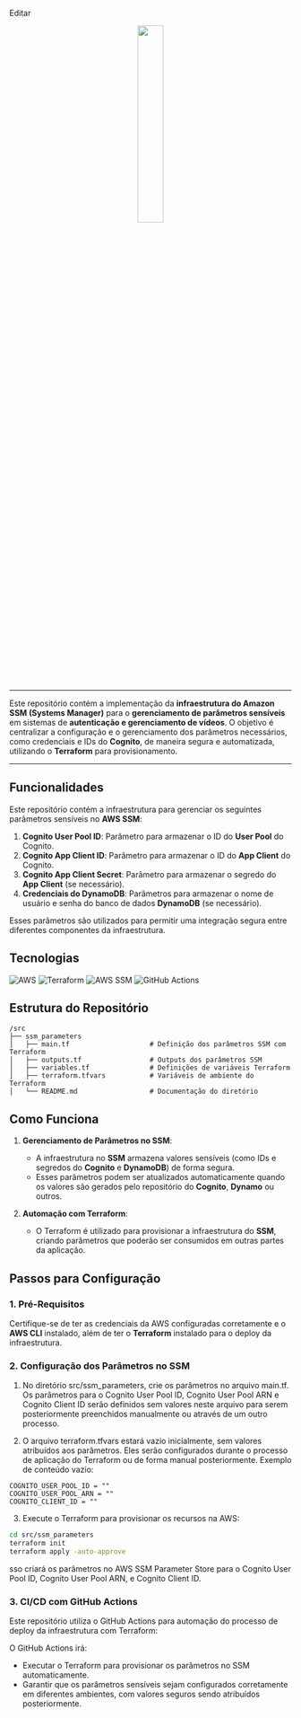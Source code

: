 Editar
<p align="center">
  <img src="https://i.ibb.co/zs1zcs3/Video-Frame.png" width="30%" />
</p>

---

Este repositório contém a implementação da **infraestrutura do Amazon SSM (Systems Manager)** para o **gerenciamento de parâmetros sensíveis** em sistemas de **autenticação e gerenciamento de vídeos**. O objetivo é centralizar a configuração e o gerenciamento dos parâmetros necessários, como credenciais e IDs do **Cognito**, de maneira segura e automatizada, utilizando o **Terraform** para provisionamento.

---

## Funcionalidades

Este repositório contém a infraestrutura para gerenciar os seguintes parâmetros sensíveis no **AWS SSM**:

1. **Cognito User Pool ID**: Parâmetro para armazenar o ID do **User Pool** do Cognito.
2. **Cognito App Client ID**: Parâmetro para armazenar o ID do **App Client** do Cognito.
3. **Cognito App Client Secret**: Parâmetro para armazenar o segredo do **App Client** (se necessário).
4. **Credenciais do DynamoDB**: Parâmetros para armazenar o nome de usuário e senha do banco de dados **DynamoDB** (se necessário).

Esses parâmetros são utilizados para permitir uma integração segura entre diferentes componentes da infraestrutura.

## Tecnologias

<p>
  <img src="https://img.shields.io/badge/AWS-232F3E?logo=amazonaws&logoColor=white" alt="AWS" />
  <img src="https://img.shields.io/badge/Terraform-7B42BC?logo=terraform&logoColor=white" alt="Terraform" />
  <img src="https://img.shields.io/badge/AWS_SSM-4B9D3B?logo=aws&logoColor=white" alt="AWS SSM" />
  <img src="https://img.shields.io/badge/GitHub-ACTION-2088FF?logo=github-actions&logoColor=white" alt="GitHub Actions" />
</p>

## Estrutura do Repositório

```
/src
├── ssm_parameters
│   ├── main.tf                    # Definição dos parâmetros SSM com Terraform
│   ├── outputs.tf                 # Outputs dos parâmetros SSM
│   ├── variables.tf               # Definições de variáveis Terraform
│   ├── terraform.tfvars           # Variáveis de ambiente do Terraform
│   └── README.md                  # Documentação do diretório
```

## Como Funciona

1. **Gerenciamento de Parâmetros no SSM**:
    - A infraestrutura no **SSM** armazena valores sensíveis (como IDs e segredos do **Cognito** e **DynamoDB**) de forma segura.
    - Esses parâmetros podem ser atualizados automaticamente quando os valores são gerados pelo repositório do **Cognito**, **Dynamo** ou outros.

2. **Automação com Terraform**:
    - O Terraform é utilizado para provisionar a infraestrutura do **SSM**, criando parâmetros que poderão ser consumidos em outras partes da aplicação.

## Passos para Configuração

### 1. Pré-Requisitos

Certifique-se de ter as credenciais da AWS configuradas corretamente e o **AWS CLI** instalado, além de ter o **Terraform** instalado para o deploy da infraestrutura.

### 2. Configuração dos Parâmetros no SSM

1. No diretório src/ssm_parameters, crie os parâmetros no arquivo main.tf. Os parâmetros para o Cognito User Pool ID, Cognito User Pool ARN e Cognito Client ID serão definidos sem valores neste arquivo para serem posteriormente preenchidos manualmente ou através de um outro processo.

2. O arquivo terraform.tfvars estará vazio inicialmente, sem valores atribuídos aos parâmetros. Eles serão configurados durante o processo de aplicação do Terraform ou de forma manual posteriormente. Exemplo de conteúdo vazio:

```
COGNITO_USER_POOL_ID = ""
COGNITO_USER_POOL_ARN = ""
COGNITO_CLIENT_ID = ""
```
3. Execute o Terraform para provisionar os recursos na AWS:

```bash
cd src/ssm_parameters
terraform init
terraform apply -auto-approve
```

sso criará os parâmetros no AWS SSM Parameter Store para o Cognito User Pool ID, Cognito User Pool ARN, e Cognito Client ID.

### 3. CI/CD com GitHub Actions
Este repositório utiliza o GitHub Actions para automação do processo de deploy da infraestrutura com Terraform:

O GitHub Actions irá:

- Executar o Terraform para provisionar os parâmetros no SSM automaticamente.
- Garantir que os parâmetros sensíveis sejam configurados corretamente em diferentes ambientes, com valores seguros sendo atribuídos posteriormente.
